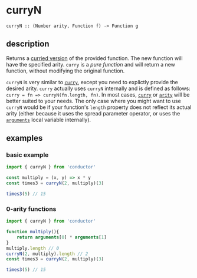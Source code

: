 # curryN

`curryN :: (Number arity, Function f) -> Function g`

## description

Returns a [curried version](https://en.wikipedia.org/wiki/Currying) of the provided function. The new function will have the specified arity. `curry` is a _pure function_ and will return a new function, without modifying the original function.

`curryN` is very similar to [`curry`](curry.md), except you need to explictly provide the desired arity. `curry` actually uses `curryN` internally and is defined as follows: `curry = fn => curryN(fn.length, fn)`. In most cases, [`curry`](curry.md) or [`arity`](arity.md) will be better suited to your needs. The only case where you might want to use `curryN` would be if your function's `length` property does not reflect its actual arity \(either because it uses the spread parameter operator, or uses the [`arguments`](https://developer.mozilla.org/en-US/docs/Web/JavaScript/Reference/Functions/arguments) local variable internally\).

## examples

### basic example

```javascript
import { curryN } from 'conductor'

const multiply = (x, y) => x * y
const times3 = curryN(2, multiply)(3)

times3(5) // 15
```

### 0-arity functions

```javascript
import { curryN } from 'conductor'

function multiply(){
    return arguments[0] * arguments[1]
}
multiply.length // 0
curryN(2, multiply).length // 2 
const times3 = curryN(2, multiply)(3)

times3(5) // 15
```

